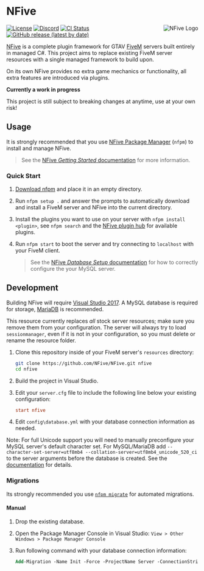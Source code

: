 # NFive

<img align="right" alt="NFive Logo" src="https://user-images.githubusercontent.com/43646/51492915-5558b200-1dab-11e9-9032-c79621407df7.png">

[![License](https://img.shields.io/github/license/NFive/NFive.svg)](LICENSE)
[![Discord](https://img.shields.io/discord/525451790876016651.svg)](https://discord.io/n5-htb)
[![CI Status](https://github.com/HTB-5M/NFive/actions/workflows/ci.yml/badge.svg)](https://github.com/HTB-5M/NFive/actions/workflows/ci.yml)
[![GitHub release (latest by date)](https://img.shields.io/github/v/release/HTB-N5/NFive)](https://github.com/HTB-5M/NFive/releases)

[NFive](https://nfive.io/) is a complete plugin framework for GTAV [FiveM](https://fivem.net/) servers built entirely in managed C#.
This project aims to replace existing FiveM server resources with a single managed framework to build upon.

On its own NFive provides no extra game mechanics or functionality, all extra features are introduced via plugins.

**Currently a work in progress**

This project is still subject to breaking changes at anytime, use at your own risk!

## Usage
It is strongly recommended that you use [NFive Package Manager](https://github.com/NFive/nfpm) (`nfpm`) to install and manage NFive.

> See the [NFive *Getting Started* documentation](https://nfive.io/docs/overview) for more information.

### Quick Start
1. [Download nfpm](https://dl.nfive.io/nfpm.exe) and place it in an empty directory.

2. Run `nfpm setup .` and answer the prompts to automatically download and install a FiveM server and NFive into the current directory.

3. Install the plugins you want to use on your server with `nfpm install <plugin>`, see `nfpm search` and the [NFive plugin hub](https://hub.nfive.io/) for available plugins.

4. Run `nfpm start` to boot the server and try connecting to `localhost` with your FiveM client.

    > See the [NFive *Database Setup* documentation](https://nfive.io/docs/database) for how to correctly configure the your MySQL server.

## Development
Building NFive will require [Visual Studio 2017](https://visualstudio.microsoft.com/). A MySQL database is required for storage, [MariaDB](https://mariadb.org/) is recommended.

This resource currently replaces *all* stock server resources; make sure you remove them from your configuration. The server will always try to load `sessionmanager`, even if it is not in your configuration, so you must delete or rename the resource folder.

1. Clone this repository inside of your FiveM server's `resources` directory:
    ```sh
    git clone https://github.com/NFive/NFive.git nfive
    cd nfive
    ```

2. Build the project in Visual Studio.

3. Edit your `server.cfg` file to include the following line below your existing configuration:
    ```cfg
    start nfive
    ```

4. Edit `config\database.yml` with your database connection information as needed.

Note: For full Unicode support you will need to manually preconfigure your MySQL server's default character set. For MySQL/MariaDB add `--character-set-server=utf8mb4 --collation-server=utf8mb4_unicode_520_ci` to the server arguments before the database is created. See the [documentation](https://nfive.io/docs/database) for details.

### Migrations
Its strongly recommended you use [`nfpm migrate`](https://nfive.io/docs/nfpm/command-reference) for automated migrations.

#### Manual
1. Drop the existing database.

2. Open the Package Manager Console in Visual Studio: `View > Other Windows > Package Manager Console`

3. Run following command with your database connection information:
    ```ps
    Add-Migration -Name Init -Force -ProjectName Server -ConnectionString "Host=db;Port=3306;Database=fivem;User Id=root;Password=password;CharSet=utf8mb4;SSL Mode=None" -ConnectionProviderName MySql.Data.MySqlClient
    ```
